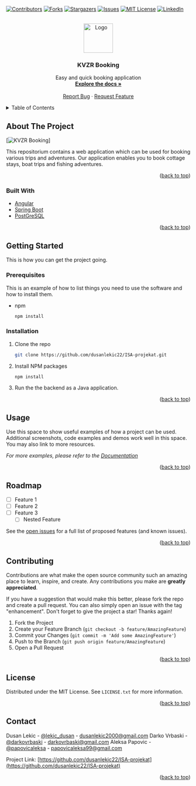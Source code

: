 <div id="top"></div>
<!--
*** Thanks for checking out the Best-README-Template. If you have a suggestion
*** that would make this better, please fork the repo and create a pull request
*** or simply open an issue with the tag "enhancement".
*** Don't forget to give the project a star!
*** Thanks again! Now go create something AMAZING! :D
-->



<!-- PROJECT SHIELDS -->
<!--
*** I'm using markdown "reference style" links for readability.
*** Reference links are enclosed in brackets [ ] instead of parentheses ( ).
*** See the bottom of this document for the declaration of the reference variables
*** for contributors-url, forks-url, etc. This is an optional, concise syntax you may use.
*** https://www.markdownguide.org/basic-syntax/#reference-style-links
-->
[![Contributors][contributors-shield]][contributors-url]
[![Forks][forks-shield]][forks-url]
[![Stargazers][stars-shield]][stars-url]
[![Issues][issues-shield]][issues-url]
[![MIT License][license-shield]][license-url]
[![LinkedIn][linkedin-shield]][linkedin-url]



<!-- PROJECT LOGO -->
<br />
<div align="center">
  <a href="https://github.com/github_username/repo_name">
    <img src="images/logo.png" alt="Logo" width="80" height="80">
  </a>

<h3 align="center">KVZR Booking</h3>

  <p align="center">
    Easy and quick booking application
    <br />
    <a href="https://github.com/dusanlekic22/ISA-projekat"><strong>Explore the docs »</strong></a>
    <br />
    <br />
    <a href="https://github.com/dusanlekic22/ISA-projekat/issues">Report Bug</a>
    ·
    <a href="https://github.com/dusanlekic22/ISA-projekat/issues">Request Feature</a>
  </p>
</div>



<!-- TABLE OF CONTENTS -->
<details>
  <summary>Table of Contents</summary>
  <ol>
    <li>
      <a href="#about-the-project">About The Project</a>
      <ul>
        <li><a href="#built-with">Built With</a></li>
      </ul>
    </li>
    <li>
      <a href="#getting-started">Getting Started</a>
      <ul>
        <li><a href="#prerequisites">Prerequisites</a></li>
        <li><a href="#installation">Installation</a></li>
      </ul>
    </li>
    <li><a href="#usage">Usage</a></li>
    <li><a href="#roadmap">Roadmap</a></li>
    <li><a href="#contributing">Contributing</a></li>
    <li><a href="#license">License</a></li>
    <li><a href="#contact">Contact</a></li>
    <li><a href="#acknowledgments">Acknowledgments</a></li>
  </ol>
</details>



<!-- ABOUT THE PROJECT -->
## About The Project

[![KVZR Booking][product-screenshot]]

This repositorium contains a web application which can be used for booking various trips and adventures. Our application enables you to book cottage stays, boat trips and fishing adventures.

<p align="right">(<a href="#top">back to top</a>)</p>



### Built With

* [Angular](https://angular.io/)
* [Spring Boot](https://spring.io/projects/spring-boot)
* [PostGreSQL](https://www.postgresql.org)

<p align="right">(<a href="#top">back to top</a>)</p>



<!-- GETTING STARTED -->
## Getting Started

This is how you can get the project going.

### Prerequisites

This is an example of how to list things you need to use the software and how to install them.
* npm
  ```sh
  npm install 
  ```

### Installation

1. Clone the repo
   ```sh
   git clone https://github.com/dusanlekic22/ISA-projekat.git
   ```
2. Install NPM packages
   ```sh
   npm install
   ```
3. Run the the backend as a Java application.

<p align="right">(<a href="#top">back to top</a>)</p>



<!-- USAGE EXAMPLES -->
## Usage

Use this space to show useful examples of how a project can be used. Additional screenshots, code examples and demos work well in this space. You may also link to more resources.

_For more examples, please refer to the [Documentation](https://example.com)_

<p align="right">(<a href="#top">back to top</a>)</p>



<!-- ROADMAP -->
## Roadmap

- [ ] Feature 1
- [ ] Feature 2
- [ ] Feature 3
    - [ ] Nested Feature

See the [open issues](https://github.com/dusanlekic22/ISA-projekat/issues) for a full list of proposed features (and known issues).

<p align="right">(<a href="#top">back to top</a>)</p>



<!-- CONTRIBUTING -->
## Contributing

Contributions are what make the open source community such an amazing place to learn, inspire, and create. Any contributions you make are **greatly appreciated**.

If you have a suggestion that would make this better, please fork the repo and create a pull request. You can also simply open an issue with the tag "enhancement".
Don't forget to give the project a star! Thanks again!

1. Fork the Project
2. Create your Feature Branch (`git checkout -b feature/AmazingFeature`)
3. Commit your Changes (`git commit -m 'Add some AmazingFeature'`)
4. Push to the Branch (`git push origin feature/AmazingFeature`)
5. Open a Pull Request

<p align="right">(<a href="#top">back to top</a>)</p>



<!-- LICENSE -->
## License

Distributed under the MIT License. See `LICENSE.txt` for more information.

<p align="right">(<a href="#top">back to top</a>)</p>



<!-- CONTACT -->
## Contact

Dusan Lekic - [@lekic_dusan](https://twitter.com/lekic_dusan) - dusanlekic2000@gmail.com
Darko Vrbaski - [@darkovrbaski](https://instagram.com/darkovrbaski) - darkovrbaski@gmail.com
Aleksa Papovic - [@papovicaleksa](https://twitter.com/papovicaleksa) - papovicaleksa99@gmail.com

Project Link: [https://github.com/dusanlekic22/ISA-projekat](https://github.com/dusanlekic22/ISA-projekat)

<p align="right">(<a href="#top">back to top</a>)</p>



<!-- MARKDOWN LINKS & IMAGES -->
<!-- https://www.markdownguide.org/basic-syntax/#reference-style-links -->
[contributors-shield]: https://img.shields.io/github/contributors/dusanlekic22/ISA-projekat.svg?style=for-the-badge
[contributors-url]: https://github.com/dusanlekic22/ISA-projekat/graphs/contributors
[forks-shield]: https://img.shields.io/github/forks/dusanlekic22/ISA-projekat.svg?style=for-the-badge
[forks-url]: https://github.com/dusanlekic22/ISA-projekat/members
[stars-shield]: https://img.shields.io/github/stars/dusanlekic22/ISA-projekat.svg?style=for-the-badge
[stars-url]: https://github.com/dusanlekic22/ISA-projekat/stargazers
[issues-shield]: https://img.shields.io/github/issuesdusanlekic22/ISA-projekat.svg?style=for-the-badge
[issues-url]: https://github.com/dusanlekic22/ISA-projekat/issues
[license-shield]: https://img.shields.io/github/license/dusanlekic22/ISA-projekat.svg?style=for-the-badge
[license-url]: https://github.com/dusanlekic22/ISA-projekat/blob/master/LICENSE.txt
[linkedin-shield]: https://img.shields.io/badge/-LinkedIn-black.svg?style=for-the-badge&logo=linkedin&colorB=555
[linkedin-url]: https://linkedin.com/in/linkedin_username
[product-screenshot]: https://prnt.sc/_8ILgSiM8YxM